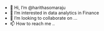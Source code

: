 - 👋 Hi, I’m @harithasomaraju
- 👀 I’m interested in data analytics in Finance
- 💞️ I’m looking to collaborate on ...
- 📫 How to reach me ..

<!---
harithasomaraju/harithasomaraju is a ✨ special ✨ repository because its `README.md` (this file) appears on your GitHub profile.
You can click the Preview link to take a look at your changes.
--->
